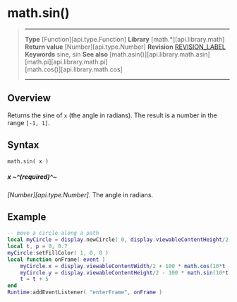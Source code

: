 # math.sin()

> --------------------- ------------------------------------------------------------------------------------------
> __Type__              [Function][api.type.Function]
> __Library__           [math.*][api.library.math]
> __Return value__      [Number][api.type.Number]
> __Revision__          [REVISION_LABEL](REVISION_URL)
> __Keywords__          sine, sin
> __See also__          [math.asin()][api.library.math.asin]<br/>[math.pi][api.library.math.pi]<br/>[math.cos()][api.library.math.cos]
> --------------------- ------------------------------------------------------------------------------------------


## Overview

Returns the sine of `x` (the angle in radians). The result is a number in the range `[-1, 1]`.

## Syntax

	math.sin( x )

##### x ~^(required)^~
_[Number][api.type.Number]._ The angle in radians.


## Example

``````lua
-- move a circle along a path
local myCircle = display.newCircle( 0, display.viewableContentHeight/2, 20 )
local t, p = 0, 0.7
myCircle:setFillColor( 1, 0, 0 )
local function onFrame( event )
    myCircle.x = display.viewableContentWidth/2 + 100 * math.cos(10*t - p)
    myCircle.y = display.viewableContentHeight/2 - 100 * math.sin(10*t)
    t = t + 5
end
Runtime:addEventListener( "enterFrame", onFrame )
``````
